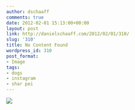 ```yaml
---
author: dschaaff
comments: true
date: 2012-02-01 15:13:00+00:00
layout: post
link: http://danielschaaff.com/2012/02/01/310/
slug: '310'
title: No Content Found
wordpress_id: 310
post_format:
- Image
tags:
- dogs
- instagram
- shar pei
---
```


![](https://danielschaaff.files.wordpress.com/2012/02/tumblr_lypzm2dzz81qcnv82o1_1280.jpg)
